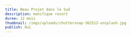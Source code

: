 ```yaml
---
title: Beau Projet dans le Sud
description: manifique resort
duree: 12 mois
thumbnail: /imgs/uploads/chuttersnap-362512-unsplash.jpg
publish: Oui
---
```







